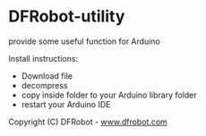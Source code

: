 DFRobot-utility
=================
provide some useful function for Arduino

Install instructions:

* Download file
* decompress
* copy inside folder to your Arduino library folder
* restart your Arduino IDE

Copyright (C) DFRobot - www.dfrobot.com
